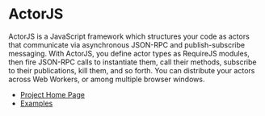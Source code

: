 ActorJS
=======

ActorJS is a JavaScript framework which structures your code as actors that communicate via asynchronous JSON-RPC and publish-subscribe messaging.
With ActorJS, you define actor types as RequireJS modules, then fire JSON-RPC calls to instantiate them, call their methods, subscribe to their publications,
 kill them, and so forth. You can distribute your actors across Web Workers, or among multiple browser windows.

* [Project Home Page](http://actorjs.org)
* [Examples](https://github.com/xeolabs/actorjs/wiki/Examples)
